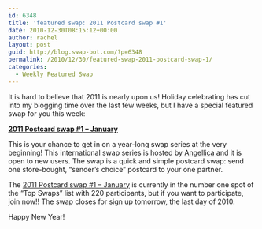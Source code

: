 ```yaml
---
id: 6348
title: 'featured swap: 2011 Postcard swap #1'
date: 2010-12-30T08:15:12+00:00
author: rachel
layout: post
guid: http://blog.swap-bot.com/?p=6348
permalink: /2010/12/30/featured-swap-2011-postcard-swap-1/
categories:
  - Weekly Featured Swap
---
```

It is hard to believe that 2011 is nearly upon us! Holiday celebrating has cut into my blogging time over the last few weeks, but I have a special featured swap for you this week:

**[2011 Postcard swap #1 &#8211; January](http://www.swap-bot.com/swap/show/74177)**

This is your chance to get in on a year-long swap series at the very beginning! This international swap series is hosted by [Angellica](http://www.swap-bot.com/user:angellica) and it is open to new users. The swap is a quick and simple postcard swap: send one store-bought, &#8220;sender&#8217;s choice&#8221; postcard to your one partner. 

The [2011 Postcard swap #1 &#8211; January](http://www.swap-bot.com/swap/show/74177) is currently in the number one spot of the &#8220;Top Swaps&#8221; list with 220 participants, but if you want to participate, join now!! The swap closes for sign up tomorrow, the last day of 2010.

Happy New Year!